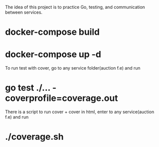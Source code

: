 The idea of this project is to practice Go, testing, and communication between services.


# docker-compose build
# docker-compose up -d

To run test with cover, go to any service folder(auction f.e) and run
# go test ./... -coverprofile=coverage.out

There is a script to run cover + cover in html, enter to any service(auction f.e) and run
# ./coverage.sh
